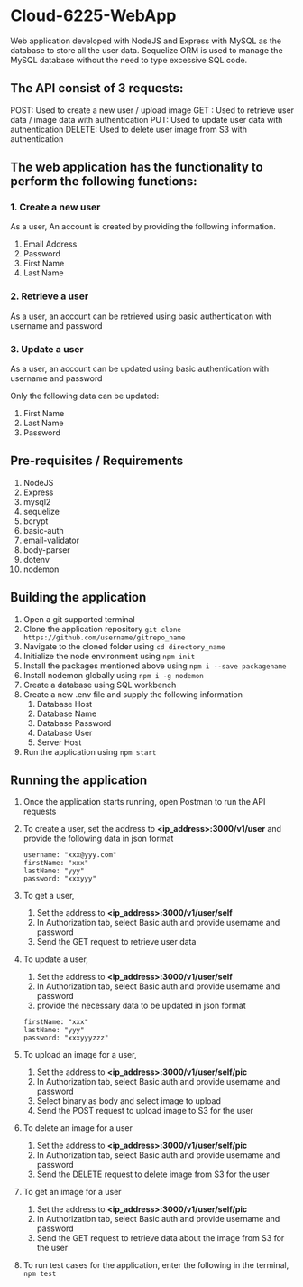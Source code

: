 # Cloud-6225-WebApp

Web application developed with NodeJS and Express with MySQL as the database to store all the user data. Sequelize ORM is used to manage the MySQL database without the need to type excessive SQL code. 

## The API consist of 3 requests: 

POST: Used to create a new user / upload image
GET : Used to retrieve user data / image data with authentication
PUT: Used to update user data with authentication
DELETE: Used to delete user image from S3 with authentication

## The web application has the functionality to perform the following functions:

### 1. Create a new user

As a user, An account is created by providing the following information.
1. Email Address
2. Password
3. First Name
4. Last Name

### 2. Retrieve a user

As a user, an account can be retrieved using basic authentication with username and password

### 3. Update a user

As a user, an account can be updated using basic authentication with username and password

Only the following data can be updated:
1. First Name
2. Last Name
3. Password

## Pre-requisites / Requirements

1. NodeJS
2. Express
3. mysql2
4. sequelize
5. bcrypt
6. basic-auth
7. email-validator
8. body-parser
9. dotenv
10. nodemon

## Building the application

1. Open a git supported terminal
2. Clone the application repository 
     `git clone https://github.com/username/gitrepo_name`
3. Navigate to the cloned folder using 
     `cd directory_name`
4. Initialize the node environment using
     `npm init`
5. Install the packages mentioned above using 
     `npm i --save packagename`
6. Install nodemon globally using
     `npm i -g nodemon`
7. Create a database using SQL workbench 
8. Create a new .env file and supply the following information
    1. Database Host
    2. Database Name
    3. Database Password
    4. Database User
    5. Server Host
9.  Run the application using
     `npm start`

## Running the application

1. Once the application starts running, open Postman to run the API requests
   
2. To create a user, set the address to **<ip_address>:3000/v1/user** and provide the following data in json format
   ```
   username: "xxx@yyy.com"
   firstName: "xxx"
   lastName: "yyy"
   password: "xxxyyy"
   ```

3. To get a user, 
    1. Set the address to **<ip_address>:3000/v1/user/self** 
    2. In Authorization tab, select Basic auth and provide username and password 
    3. Send the GET request to retrieve user data
   
4. To update a user,
    1. Set the address to **<ip_address>:3000/v1/user/self**
    2. In Authorization tab, select Basic auth and provide username and password
    3. provide the necessary data to be updated in json format
      ```
      firstName: "xxx"
      lastName: "yyy"
      password: "xxxyyyzzz"
      ```

5. To upload an image for a user,
   1. Set the address to **<ip_address>:3000/v1/user/self/pic**
   2. In Authorization tab, select Basic auth and provide username and password
   3. Select binary as body and select image to upload
   4. Send the POST request to upload image to S3 for the user
   
6. To delete an image for a user
   1. Set the address to **<ip_address>:3000/v1/user/self/pic**
   2. In Authorization tab, select Basic auth and provide username and password
   3. Send the DELETE request to delete image from S3 for the user

7. To get an image for a user
   1. Set the address to **<ip_address>:3000/v1/user/self/pic**
   2. In Authorization tab, select Basic auth and provide username and password
   3. Send the GET request to retrieve data about the image from S3 for the user

8. To run test cases for the application, enter the following in the terminal,
     `npm test`
   
